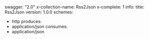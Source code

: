 swagger: "2.0"
x-collection-name: Rss2Json
x-complete: 1
info:
  title: Rss2Json
  version: 1.0.0
schemes:
- http
produces:
- application/json
consumes:
- application/json